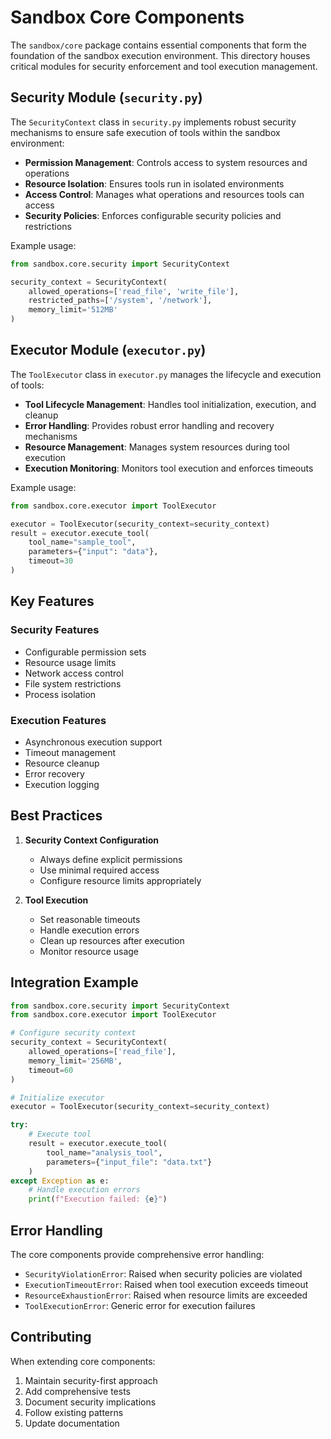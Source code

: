 # Sandbox Core Components

The `sandbox/core` package contains essential components that form the foundation of the sandbox execution environment. This directory houses critical modules for security enforcement and tool execution management.

## Security Module (`security.py`)

The `SecurityContext` class in `security.py` implements robust security mechanisms to ensure safe execution of tools within the sandbox environment:

- **Permission Management**: Controls access to system resources and operations
- **Resource Isolation**: Ensures tools run in isolated environments
- **Access Control**: Manages what operations and resources tools can access
- **Security Policies**: Enforces configurable security policies and restrictions

Example usage:
```python
from sandbox.core.security import SecurityContext

security_context = SecurityContext(
    allowed_operations=['read_file', 'write_file'],
    restricted_paths=['/system', '/network'],
    memory_limit='512MB'
)
```

## Executor Module (`executor.py`)

The `ToolExecutor` class in `executor.py` manages the lifecycle and execution of tools:

- **Tool Lifecycle Management**: Handles tool initialization, execution, and cleanup
- **Error Handling**: Provides robust error handling and recovery mechanisms
- **Resource Management**: Manages system resources during tool execution
- **Execution Monitoring**: Monitors tool execution and enforces timeouts

Example usage:
```python
from sandbox.core.executor import ToolExecutor

executor = ToolExecutor(security_context=security_context)
result = executor.execute_tool(
    tool_name="sample_tool",
    parameters={"input": "data"},
    timeout=30
)
```

## Key Features

### Security Features
- Configurable permission sets
- Resource usage limits
- Network access control
- File system restrictions
- Process isolation

### Execution Features
- Asynchronous execution support
- Timeout management
- Resource cleanup
- Error recovery
- Execution logging

## Best Practices

1. **Security Context Configuration**
   - Always define explicit permissions
   - Use minimal required access
   - Configure resource limits appropriately

2. **Tool Execution**
   - Set reasonable timeouts
   - Handle execution errors
   - Clean up resources after execution
   - Monitor resource usage

## Integration Example

```python
from sandbox.core.security import SecurityContext
from sandbox.core.executor import ToolExecutor

# Configure security context
security_context = SecurityContext(
    allowed_operations=['read_file'],
    memory_limit='256MB',
    timeout=60
)

# Initialize executor
executor = ToolExecutor(security_context=security_context)

try:
    # Execute tool
    result = executor.execute_tool(
        tool_name="analysis_tool",
        parameters={"input_file": "data.txt"}
    )
except Exception as e:
    # Handle execution errors
    print(f"Execution failed: {e}")
```

## Error Handling

The core components provide comprehensive error handling:

- `SecurityViolationError`: Raised when security policies are violated
- `ExecutionTimeoutError`: Raised when tool execution exceeds timeout
- `ResourceExhaustionError`: Raised when resource limits are exceeded
- `ToolExecutionError`: Generic error for execution failures

## Contributing

When extending core components:

1. Maintain security-first approach
2. Add comprehensive tests
3. Document security implications
4. Follow existing patterns
5. Update documentation